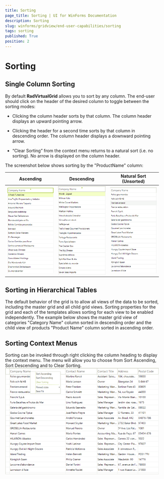 ```yaml
---
title: Sorting
page_title: Sorting | UI for WinForms Documentation
description: Sorting
slug: winforms/gridview/end-user-capabilities/sorting
tags: sorting
published: True
position: 2
---
```


# Sorting



## Single Column Sorting

By default __RadVirtualGrid__ allows you to sort by any column. The end-user should click on the header of the desired column to toggle between the sorting modes:

* Clicking the column header sorts by that column. The column header displays an upward pointing arrow.

* Clicking the header for a second time sorts by that column in descending order. The column header displays a downward pointing arrow.

* “Clear Sorting” from the context menu returns to a natural sort (i.e. no sorting). No arrow is displayed on the column header.

The screenshot below shows sorting by the "ProductName" column:
   

| Ascending | Descending | Natural Sort (Unsorted) |
| ------ | ------ | ------ |
|![gridview-end-user-capabilities-sorting 001](images/gridview-end-user-capabilities-sorting001.png)|![gridview-end-user-capabilities-sorting 002](images/gridview-end-user-capabilities-sorting002.png)|![gridview-end-user-capabilities-sorting 003](images/gridview-end-user-capabilities-sorting003.png)|

## Sorting in Hierarchical Tables

The default behavior of the grid is to allow all views of the data to be sorted, including the master grid and all child grid views. Sorting properties for the grid and each of the templates allows sorting for each view to be enabled independently. The example below shows the master grid view of categories "Category Name" column sorted in descending order and the child view of products "Product Name" column sorted in ascending order.

## Sorting Context Menus

Sorting can be invoked through right clicking the column heading to display the context menu. The menu will allow you to choose from Sort Ascending, Sort Descending and to Clear Sorting.<br>![gridview-end-user-capabilities-sorting 006](images/virtualgrid-end-user-capabilities-sorting006.png)
